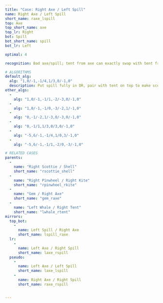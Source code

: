 ```yaml
---
title: "Case: Right Axe / Left Spill"
name: Right Axe / Left Spill
short_name: raxe_lspill
top: Axe
top_short_name: axe
top_lr: Right
bot: Spill
bot_short_name: spill
bot_lr: Left

optimal: 4

recognition: Bad axe/spill; tent from axe can exactly swap with tent from spill.

# ALGORITHMS
default_alg:
  alg: "1,0/-1,-1/4,1/3,0/-1,0"
  description: Put spill fully in DR, pair with tent on top to make scottie/shell.
other_algs:
  -
    alg: "1,0/-1,-1/1,-2/-3,0/-1,0"
  -
    alg: "1,0/-1,-1/0,-3/-2,1/-1,0"
  -
    alg: "0,-1/-2,1/-3,0/-3,0/-1,0"
  -
    alg: "0,-1/1,1/3,0/3,0/-1,0"
  -
    alg: "-5,6/-1,-1/4,1/0,3/-1,0"
  -
    alg: "-5,6/-1,-1/1,-2/0,-3/-1,0"

# RELATED CASES
parents:
  -
    name: "Right Scottie / Shell"
    short_name: "rscottie_shell"
  -
    name: "Right Pinwheel / Right Kite"
    short_name: "rpinwheel_rkite"
  -
    name: "Gem / Right Axe"
    short_name: "gem_raxe"
  -
    name: "Left Whale / Right Tent"
    short_name: "lwhale_rtent"
mirrors:
  top_bot:
    -
      name: Left Spill / Right Axe
      short_name: lspill_raxe
  lr:
    -
      name: Left Axe / Right Spill
      short_name: laxe_rspill
  pseudo:
    -
      name: Left Axe / Left Spill
      short_name: laxe_lspill
    -
      name: Right Axe / Right Spill
      short_name: raxe_rspill


---
```


